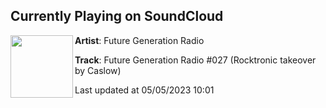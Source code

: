 ## Currently Playing on SoundCloud

[<img align="left" width="100" src="https://i1.sndcdn.com/artworks-yL9rNFRmkZb9krAN-C5NcTA-t500x500.jpg">](https://soundcloud.com/futuregenerationradio/fgradio-027?in=futuregenerationofficial/sets/future-generation-radio-027)

**Artist**: Future Generation Radio 

**Track**: Future Generation Radio #027 (Rocktronic takeover by Caslow)

Last updated at 05/05/2023 10:01
